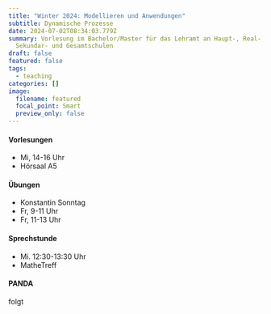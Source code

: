 ```yaml
---
title: "Winter 2024: Modellieren und Anwendungen"
subtitle: Dynamische Prozesse
date: 2024-07-02T08:34:03.779Z
summary: Vorlesung im Ba­che­lor/Mas­ter für das Lehr­amt an Haupt-, Re­al-,
  Se­kun­dar- und Ge­samt­s­chu­len
draft: false
featured: false
tags:
  - teaching
categories: []
image:
  filename: featured
  focal_point: Smart
  preview_only: false
---
```

#### Vorlesungen

* Mi, 14-16 Uhr
* Hörsaal A5

#### Übungen

* Konstantin Sonntag
* Fr, 9-11 Uhr
* Fr, 11-13 Uhr

#### Sprechstunde

* Mi. 12:30-13:30 Uhr
* MatheTreff

#### PANDA

folgt